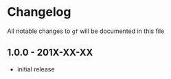 # Changelog

All notable changes to `gf` will be documented in this file

## 1.0.0 - 201X-XX-XX

- initial release
